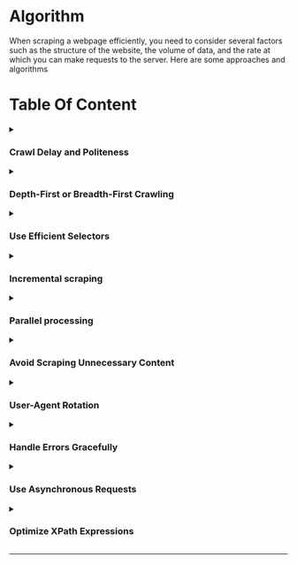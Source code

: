 # Algorithm
When scraping a webpage efficiently, you need to consider several factors such as the structure of the website, the volume of data, and the rate at which you can make requests to the server. Here are some approaches and algorithms

# Table Of Content

<details>
<summary><h3>Crawl Delay and Politeness</h3></summary>
 
`Crawl Delay` and `Politeness` refer to strategies employed in web scraping to ensure that bots (web crawlers or spiders) behave in a respectful and considerate manner towards the websites they are accessing. These strategies are essential to prevent overloading servers with too many requests, which could lead to server strain, increased server costs, or even IP blocking by the website.

**Crawl Delay:**
* **Definition:** Crawl-delay is the `intentional pause` or `delay` between consecutive requests made by a web crawler to a server. It specifies the time a crawler should wait before making another request.
* **Purpose:**
  * **Resource Conservation:** Helps conserve server resources by spacing out requests over time.
  * **Avoiding Overload:** Prevents overloading the server, especially for websites with limited bandwidth or shared hosting.
* **Implementation:**
  * Webmasters may specify a crawl delay in the `robots.txt` file using the `Crawl-delay` directive. For example: Crawl-delay: 5 indicates a delay of `5 seconds` between requests.

**Politeness:**
* **Definition:** Politeness, in the context of web scraping, refers to adhering to ethical guidelines and showing respect to the website and its resources.
* **Respect robots.txt:** Follow the directives in the `robots.txt` file, which may include `crawl delay` and `other rules`.
  * **User-Agent:** Use a proper and descriptive `User-Agent` in `HTTP headers` to **identify** the web crawler. This helps websites understand the nature of the bot and may prevent blocking.
  * **Avoid Overloading:** Limit the number of requests to avoid overloading the server. This includes respecting any specified crawl delay.
  * **Error Handling:** Implement error handling to gracefully handle issues such as `timeouts`, `connection errors`, or unexpected changes in the `website's structure`.

**Benefits:**
* **Avoiding IP Blocking:** Being polite reduces the chances of IP blocking or other countermeasures taken by websites to restrict bot access.
* **Ethical Scraping:** Demonstrates ethical and responsible scraping practices, fostering a positive relationship between the scraper and the website.

**Best Practices:**
* **Implement a Crawl Delay:** Even if not explicitly specified in robots.txt, consider implementing a crawl delay to avoid overloading servers.
* **Set User-Agent Properly:** Ensure that your web scraper provides a User-Agent that identifies it clearly and includes contact information for the administrator.
* **Respect robots.txt:** Always check and respect the rules specified in the robots.txt file of the website you are scraping.
* **Handle Errors Gracefully:** Implement error-handling mechanisms to handle issues like timeouts, network errors, or changes in website structure.
* **Rate Limiting:** Implement rate limiting to control the number of requests per unit of time.

By adhering to crawl delay and politeness guidelines, web scrapers can access data from websites without causing disruption, maintain ethical standards, and contribute to positive interactions between the scraping tool and the web server.
</details>

<details>
<summary><h3>Depth-First or Breadth-First Crawling</h3></summary>

Depth-First Crawling and Breadth-First Crawling are two different strategies used in web crawling to determine the order in which pages are visited. Each strategy has its own advantages and use cases, and the choice between them depends on the specific goals of the web scraping project.

### Depth-First Crawling:
![image](https://github.com/Antony-M1/scrapy/assets/96291963/610aabd2-3f77-43e8-bafb-7c25dc969994)


- **Definition:**
  - In depth-first crawling, the crawler starts from the initial or seed URL and explores as far as possible along each branch of the website's link structure before backtracking. It prioritizes going deeper into the site before visiting other branches.

- **Characteristics:**
  - **[Depth-First Search (DFS):](https://www.geeksforgeeks.org/depth-first-search-or-dfs-for-a-graph/)** The algorithm is similar to a depth-first search traversal in graph theory.
  - **Stack Data Structure:** Implemented using a stack to keep track of URLs to be visited.

- **Advantages:**
  - **Focused Exploration:** Well-suited for scenarios where the goal is to extract detailed information from a specific section of a website.
  - **Memory Efficiency:** Requires less memory compared to breadth-first crawling because it explores one branch at a time.

- **Considerations:**
  - **May Miss Important Pages:** Since it prioritizes depth, it might miss important pages on other branches of the website.

### Breadth-First Crawling:
![image](https://github.com/Antony-M1/scrapy/assets/96291963/3c240736-f112-4d43-8d9e-793fb3131b5c)

- **Definition:**
  - In breadth-first crawling, the crawler starts from the initial URL and systematically visits all pages at the current depth level before moving on to the next level. It explores the website layer by layer.

- **Characteristics:**
  - **[Breadth-First Search (BFS):](https://www.geeksforgeeks.org/breadth-first-search-or-bfs-for-a-graph/)** The algorithm is similar to a breadth-first search traversal in graph theory.
  - **Queue Data Structure:** Implemented using a queue to manage the order of URLs to be visited.

- **Advantages:**
  - **Comprehensive Exploration:** Suitable for scenarios where the goal is to cover a broad range of pages across the website.
  - **Finds Important Pages Early:** Ensures that important pages are discovered early in the crawling process.

- **Considerations:**
  - **Higher Memory Requirements:** Requires more memory compared to depth-first crawling because it explores multiple branches simultaneously.

### Choosing Between Depth-First and Breadth-First Crawling:

1. **Project Goals:**
   - **Depth-First:** Use when the goal is to focus on specific areas or topics within the website.
   - **Breadth-First:** Use when the goal is to gather a comprehensive dataset from various sections of the website.

2. **Resource Constraints:**
   - **Depth-First:** Requires less memory, making it suitable for projects with limited resources.
   - **Breadth-First:** May require more memory but offers a more exhaustive exploration of the website.

3. **Website Structure:**
   - **Depth-First:** Effective for websites with deep hierarchies or when detailed information is concentrated in specific branches.
   - **Breadth-First:** Effective for websites with a flat structure or when the goal is to cover a large surface area.

4. **Link Discovery:**
   - **Depth-First:** Might miss important pages on other branches early in the crawl.
   - **Breadth-First:** Ensures important pages are discovered early in the process.

In practice, a hybrid approach that combines elements of both depth-first and breadth-first crawling is sometimes used to achieve a balance between focused exploration and comprehensive coverage. The choice of strategy depends on the specific requirements and characteristics of the website being scraped.

</details>

<details>

<summary><h3>Use Efficient Selectors</h3></summary>

 `Use Efficient Selectors` refers to the practice of selecting HTML elements on a web page in a way that is both accurate and optimal for web scraping. Efficient selectors help reduce the amount of data retrieved, improve the speed of scraping, and make the code more robust to changes in the website's structure. This practice is particularly important when using libraries like `Beautiful Soup` or `Scrapy` for web scraping.

### Key Concepts:

1. **CSS Selectors and XPath:**
   - **CSS Selectors:** A language for selecting HTML elements based on their attributes, classes, IDs, and relationships with other elements.
   - **XPath:** A query language for selecting nodes from an XML document (and by extension, an HTML document).

2. **Optimizing Selectors:**
   - **Specificity:** Use selectors that are specific to the target element to avoid selecting unintended elements.
   - **Avoid Universal Selectors:** Using universal selectors (`*`) should be avoided as they can match all elements and result in unnecessary data retrieval.

3. **Avoid Fragile Selectors:**
   - **Avoid Relying Solely on Class Names or IDs:** While class names and IDs are commonly used, relying solely on them can make the code fragile to changes. Websites might alter class names or IDs over time.
   - **Use Hierarchical Relationships:** Leverage the hierarchical relationships between elements to create more robust selectors.

4. **Regular Expressions:**
   - **When Necessary:** In certain cases, regular expressions can be employed to match patterns within attribute values or text content. However, they should be used judiciously and only when necessary.

5. **Testing Selectors:**
   - **Browser Developer Tools:** Use browser developer tools to test and validate selectors interactively. This helps ensure that the selected elements match the intended ones.

### Examples:

#### Using CSS Selectors:

```css
/* Good Selector */
div.article > h2.title

/* Avoid Universal Selector */
* .title
```

#### Using XPath:

```xpath
<!-- Good XPath -->
//div[@class='article']/h2[@class='title']

<!-- Avoid Relying Solely on Class Names -->
//h2[@class='title']

<!-- Use Hierarchical Relationships -->
//div[@class='article']//h2
```

### Benefits of Using Efficient Selectors:

1. **Reduced Data Volume:**
   - Efficient selectors help retrieve only the necessary data, reducing the amount of HTML downloaded.

2. **Improved Performance:**
   - Selecting specific elements directly contributes to faster scraping performance.

3. **Robustness to Changes:**
   - Well-crafted selectors are less prone to breaking when websites undergo changes in their structure.

4. **Maintainability:**
   - Code with efficient selectors is more maintainable and easier to understand.

### Best Practices:

1. **Inspect HTML Structure:**
   - Understand the structure of the HTML document to craft selectors that accurately target the desired elements.

2. **Prioritize Specificity:**
   - Prioritize selectors that are specific to the target elements to avoid unintended matches.

3. **Regular Testing:**
   - Regularly test and update selectors as needed, especially if the website's structure evolves.

4. **Consider Future Changes:**
   - Anticipate potential changes to the website's structure and design selectors with flexibility in mind.

By employing efficient selectors, web scraping code becomes more reliable, adaptable, and performs better, ensuring a smoother scraping process even when websites are updated or modified.
</details>

<details>
 <summary><h3>Incremental scraping</h3></summary>
 
`Incremental scraping` is a technique used in web scraping to update a dataset with only the `new` or `modified data` since the last scrape. Instead of re-scraping the entire website, incremental scraping focuses on `fetching` and `extracting` only the information that has changed or is new, saving time and resources. This approach is particularly useful for large websites where scraping the entire content frequently may be impractical.

### Key Concepts:

1. **Timestamps or Identifiers:**
   - To implement incremental scraping, each item on the website needs to have a timestamp or some form of identifier that indicates when it was last updated. This could be a modification timestamp, a version number, or any unique identifier.

2. **Tracking Changes:**
   - The scraper compares the timestamps or identifiers of items on the website with the timestamps recorded during the previous scrape.
   - Items with newer timestamps or different identifiers are considered new or modified, and their data is fetched.

3. **Storing State:**
   - To keep track of the state between scrapes, the scraper needs to store the timestamp or identifier of the most recently scraped data. This information is used as a reference point during the next scrape.

4. **Fetching Only Changes:**
   - Only the items that have changed since the last scrape are retrieved, reducing the amount of data transferred and processed.

### Example Workflow:

1. **Initial Scrape:**
   - The scraper initially scrapes the entire website and records the timestamps or identifiers of each item.

2. **Subsequent Scrape:**
   - During subsequent scrapes, the scraper compares the current timestamps or identifiers with those recorded in the previous scrape.

3. **Identifying Changes:**
   - Items with newer timestamps or different identifiers are identified as changed or new.

4. **Fetching New Data:**
   - Only the data associated with the changed or new items is fetched, reducing the workload compared to scraping the entire website.

5. **Updating State:**
   - After completing the scrape, the scraper updates its stored state with the current timestamps or identifiers for future comparisons.

### Benefits of Incremental Scraping:

1. **Efficiency:**
   - Saves time and resources by fetching only the data that has changed.

2. **Reduced Server Load:**
   - Decreases the load on both the scraper and the server by minimizing the amount of data transferred.

3. **Faster Updates:**
   - Enables more frequent updates since the workload is reduced.

4. **Minimized Impact:**
   - Websites are less likely to detect and block the scraper if it is making fewer requests.

### Considerations:

1. **Website Support:**
   - Not all websites provide timestamps or identifiers for their items. Incremental scraping relies on the availability of such information.

2. **Robustness:**
   - The scraper needs to handle cases where timestamps or identifiers are not consistently provided or may change unexpectedly.

3. **Data Integrity:**
   - The technique assumes that the timestamps or identifiers accurately reflect changes. If this is not the case, incremental scraping may lead to missing or incorrect data.

### Best Practices:

1. **Use Reliable Identifiers:**
   - Ensure that the timestamps or identifiers used for incremental scraping are reliable and consistent.

2. **Handle Data Drift:**
   - Be prepared to handle cases where the structure or identifiers of items change over time.

3. **Regular Monitoring:**
   - Regularly monitor and adjust the scraper to handle any changes in the website's structure or data representation.

By implementing incremental scraping, developers can keep their datasets up-to-date with minimal impact on server resources and a reduced risk of being blocked by the website.
</details>

<details>

<summary><h3>Parallel processing</h3></summary>
 
Parallel processing in the context of web scraping refers to the `concurrent execution` of multiple scraping tasks to improve efficiency and reduce the overall time required to scrape a large amount of data. This approach takes advantage of the `parallelism` available in modern computing systems, allowing multiple tasks to be performed simultaneously.

### Key Concepts:

1. **Concurrency vs. Parallelism:**
   - **Concurrency:** Refers to the ability of different tasks to be executed in overlapping time periods, even if they are not physically running at the same time. It is more about managing multiple tasks simultaneously.
   - **Parallelism:** Involves the actual simultaneous execution of multiple tasks by allocating them to different processors or computing resources.

2. **Benefits of Parallel Processing:**
   - **Faster Execution:** By executing multiple tasks simultaneously, the overall time required to complete a large scraping job is reduced.
   - **Efficient Resource Utilization:** Takes advantage of available computing resources, such as multi-core processors, to perform tasks concurrently.

3. **Strategies for Parallel Scraping:**

   - **Multi-Threaded Scraping:**
     - Utilizes multiple threads within a single process to execute scraping tasks concurrently.
     - Each thread can handle a different request or scrape a different portion of the website.

   - **Multi-Process Scraping:**
     - Involves launching multiple independent processes, each capable of running its own scraping task.
     - Each process operates independently of the others, and they can run on separate CPU cores.

   - **Distributed Scraping:**
     - Distributes scraping tasks across multiple machines or nodes in a network.
     - Tasks are divided among the nodes, and each node processes a subset of the overall workload.

4. **Challenges and Considerations:**

   - **Shared Resources:**
     - Care must be taken when multiple threads or processes access shared resources, such as databases or files, to avoid conflicts.

   - **Concurrency Control:**
     - Proper mechanisms (locks, semaphores) need to be implemented to control access to shared resources and avoid data corruption.

   - **Scalability:**
     - Depending on the size of the task and available resources, choosing the right level of parallelism is crucial for optimal performance.

### Example of Multi-Threaded Scraping:

```python
import threading
import requests

def scrape_page(url):
    response = requests.get(url)
    # Process the response as needed

# List of URLs to scrape
urls_to_scrape = ['http://example.com/page1', 'http://example.com/page2', 'http://example.com/page3']

# Create threads for each URL
threads = [threading.Thread(target=scrape_page, args=(url,)) for url in urls_to_scrape]

# Start the threads
for thread in threads:
    thread.start()

# Wait for all threads to finish
for thread in threads:
    thread.join()
```

### Benefits of Parallel Processing in Scraping:

1. **Improved Speed:**
   - Parallel processing can significantly speed up the scraping process, especially when dealing with a large number of pages.

2. **Efficient Resource Utilization:**
   - Utilizes the available computing resources efficiently by distributing tasks among multiple threads or processes.

3. **Scalability:**
   - Scales well with the number of available computing resources, making it suitable for large scraping tasks.

4. **Concurrency for I/O-bound Tasks:**
   - Particularly effective for I/O-bound tasks, where the scraper spends time waiting for responses from the server.

### Considerations:

1. **Website Policies:**
   - Some websites may have restrictions on the number of simultaneous requests from a single IP address. Scraping too aggressively in parallel may lead to IP blocking.

2. **Code Complexity:**
   - Implementing parallel processing introduces complexity, and proper synchronization mechanisms need to be employed to avoid data corruption.

3. **Resource Constraints:**
   - The effectiveness of parallel processing depends on the availability of computing resources (CPU cores, memory) and the nature of the scraping task.

### Best Practices:

1. **Respect Website Policies:**
   - Adhere to the website's terms of service and robots.txt guidelines to avoid being blocked.

2. **Optimal Parallelism:**
   - Choose an optimal level of parallelism based on the available resources and the nature of the scraping task.

3. **Scalability Testing:**
   - Test the scraping application's scalability to ensure it performs well as the workload increases.

Parallel processing is a powerful technique for improving the efficiency of web scraping, especially when dealing with large datasets or frequent updates. However, it requires careful implementation and consideration of the specific requirements of the scraping task and the policies of the targeted websites.
</details>

<details>
 <summary><h3>Avoid Scraping Unnecessary Content</h3></summary>

 `Avoid Scraping Unnecessary Content` is a principle in web scraping that emphasizes the importance of focusing on extracting only the relevant information from a website, while avoiding unnecessary content that doesn't contribute to the intended purpose of the scraping task. This approach is essential for optimizing the efficiency of the scraping process, conserving resources, and adhering to ethical scraping practices.

### Key Concepts:

1. **Targeted Data Extraction:**
   - Define a clear objective for your scraping task and identify the specific data elements you need from the website.
   - Design your scraping logic to target and extract only the essential information, avoiding unnecessary HTML elements and pages.

2. **Minimize Requests:**
   - Limit the number of HTTP requests to the server by fetching only the pages or resources that contain relevant data.
   - Avoid scraping unnecessary pages or making redundant requests that don't contribute to the desired data.

3. **Use Efficient Selectors:**
   - Utilize precise and efficient CSS or XPath selectors to directly target the elements containing the data you need.
   - Avoid overly broad selectors that capture irrelevant content, leading to larger and more complex responses.

4. **Adherence to Robots.txt:**
   - Respect the rules specified in the website's `robots.txt` file, which provides guidelines on which parts of the site can be crawled.
   - Avoid scraping pages or content explicitly marked as off-limits in the `robots.txt` file.

5. **Filtering and Cleaning:**
   - Implement filtering mechanisms to remove unwanted content from the extracted data.
   - Clean and preprocess the data to ensure that only relevant and valid information is retained.

6. **Dynamic Content Handling:**
   - If a website relies heavily on JavaScript to load content dynamically, consider using tools like Selenium to interact with the page and retrieve dynamically loaded data.
   - Ensure that your scraping logic accommodates the loading of dynamic content without unnecessary duplication.

7. **Ethical Considerations:**
   - Adhere to ethical scraping practices and avoid extracting sensitive or personal information without proper consent.
   - Be mindful of the impact of your scraping activity on the website's server resources and user experience.

### Best Practices:

1. **Clear Specification:**
   - Clearly define the scope and purpose of your scraping task before writing the scraping logic.
   - Identify the specific data points you need and focus on extracting those.

2. **Regular Expression Filtering:**
   - Use regular expressions to filter and clean text data, removing unwanted characters or patterns.

3. **Optimized Selectors:**
   - Use optimized and specific CSS or XPath selectors to target elements accurately.
   - Regularly review and update selectors if the website structure changes.

4. **Custom User-Agent:**
   - Consider using a custom User-Agent in your HTTP requests to mimic a browser and reduce the likelihood of being blocked.

5. **Rate Limiting:**
   - Implement rate limiting to avoid making too many requests in a short period, which can trigger anti-scraping measures.

6. **Avoid Scraping Binary Files:**
   - If your goal is to extract textual data, avoid unnecessary downloads of binary files (images, videos) unless they are directly relevant to your task.

By focusing on scraping only the necessary and relevant content, you can streamline your scraping process, reduce the load on the website's server, and maintain good scraping practices. This approach also contributes to the development of more efficient and ethical web scraping applications.
</details>

<details>
 <summary><h3>User-Agent Rotation</h3></summary>

 `User-Agent Rotation` is a technique used in web scraping to vary the User-Agent header in HTTP requests sent to a website. The User-Agent header provides information about the client (in this case, the web scraper) making the request, including details about the browser and operating system. Rotating User-Agents is a strategy employed to mimic diverse user behavior and avoid detection by `anti-scraping mechanisms` that may be in place on the target website.

### Key Concepts:

1. **User-Agent Header:**
   - The User-Agent header is a part of the HTTP request sent by a client to a server. It contains information about the client, such as the browser type, version, and operating system.
   - Websites often use this information to optimize content delivery and user experience.

2. **Anti-Scraping Measures:**
   - Some websites implement anti-scraping measures to identify and block automated bots or scrapers.
   - Analyzing the User-Agent header is one common method used by websites to distinguish between requests from browsers and those from automated scripts.

3. **User-Agent Rotation:**
   - User-Agent rotation involves using a pool of different User-Agent strings and rotating through them when making HTTP requests.
   - By changing the User-Agent for each request, the scraper appears as multiple, distinct users, making it more challenging for the website to detect and block scraping activity.

4. **User-Agent Diversity:**
   - The User-Agent pool should include a variety of User-Agent strings that represent different browsers, devices, and versions.
   - Mimicking real user diversity helps the scraper blend in with normal browsing behavior.

### Implementation Example (Python with Requests Library):

```python
import requests
from itertools import cycle

# List of User-Agents for rotation
user_agents = [
    "Mozilla/5.0 (Windows NT 10.0; Win64; x64) AppleWebKit/537.36 (KHTML, like Gecko) Chrome/58.0.3029.110 Safari/537.3",
    "Mozilla/5.0 (Windows NT 10.0; Win64; x64) AppleWebKit/537.36 (KHTML, like Gecko) Chrome/91.0.4472.124 Safari/537.36",
    "Mozilla/5.0 (Macintosh; Intel Mac OS X 10_15_7) AppleWebKit/537.36 (KHTML, like Gecko) Chrome/91.0.4472.124 Safari/537.36",
    # Add more User-Agent strings
]

# Create an iterator to cycle through User-Agents
user_agent_cycle = cycle(user_agents)

# Make a request with a rotated User-Agent
def make_request(url):
    user_agent = next(user_agent_cycle)
    headers = {'User-Agent': user_agent}
    response = requests.get(url, headers=headers)
    return response

# Example usage
url = 'http://example.com'
response = make_request(url)
print(response.text)
```

### Best Practices:

1. **Diversity in User-Agents:**
   - Include a diverse set of User-Agents in your rotation pool to simulate different browsers, devices, and versions.

2. **Randomization:**
   - Randomly select a User-Agent from the pool for each request to avoid patterns that may be detected by anti-scraping mechanisms.

3. **Dynamic Rotation:**
   - Implement dynamic rotation by changing User-Agents during the scraping session to mimic evolving user behavior.

4. **Monitoring and Adaptation:**
   - Monitor scraping performance and adjust the rotation strategy based on any changes in the website's anti-scraping measures.

5. **Ethical Considerations:**
   - Respect the website's terms of service and robots.txt guidelines, and avoid aggressive scraping that may disrupt normal website operations.

User-Agent rotation is a useful strategy to enhance the stealthiness of a web scraper and reduce the risk of being blocked by websites employing anti-scraping measures. However, it's important to use this technique responsibly and in compliance with the website's policies.
</details>

<details>
 <summary><h3>Handle Errors Gracefully</h3></summary>

 `Handle Errors Gracefully` is a programming practice that involves anticipating, capturing, and managing errors or exceptions that may occur during the execution of a script or program. In the context of web scraping, this algorithm focuses on creating robust and resilient scraping scripts that can recover from unexpected issues without crashing or causing disruptions.

### Key Concepts:

1. **Error Types:**
   - **Network Errors:** Issues related to internet connectivity, timeouts, or unavailability of the target server.
   - **HTTP Errors:** Errors returned by the server, such as 404 Not Found or 500 Internal Server Error.
   - **Parsing Errors:** Problems in extracting or processing data from the HTML structure of a web page.

2. **Error Handling Strategies:**
   - **Try-Except Blocks:** Use try-except blocks to encapsulate code that might raise an exception. This allows the script to catch errors and execute alternative actions or provide graceful degradation.
   - **Logging:** Implement a logging mechanism to record details about errors, warnings, or unexpected events. This information aids in troubleshooting and debugging.
   - **Retrying:** For transient errors, consider incorporating retry mechanisms to reattempt the operation after a certain delay.
   - **Fallback Mechanisms:** Provide fallback values or alternative paths for critical operations. This prevents a single error from causing a complete failure of the script.
   - **User Feedback:** If the scraping script is part of a larger application, consider providing user-friendly error messages or feedback to users or developers.

3. **Graceful Degradation:**
   - Design the script to gracefully degrade its functionality in the presence of errors. This may involve skipping problematic pages, using cached data, or adjusting the scraping strategy dynamically.

### Implementation Example (Python with Requests and BeautifulSoup):

```python
import requests
from bs4 import BeautifulSoup

def scrape_website(url):
    try:
        # Make the HTTP request
        response = requests.get(url)
        response.raise_for_status()  # Raise an HTTPError for bad responses

        # Parse the HTML content
        soup = BeautifulSoup(response.content, 'html.parser')

        # Extract data
        title = soup.find('title').text
        # ... (additional data extraction)

        return {'title': title, 'status': 'success'}

    except requests.exceptions.RequestException as e:
        # Handle network-related errors
        return {'status': 'error', 'error_type': 'network', 'error_message': str(e)}

    except requests.exceptions.HTTPError as e:
        # Handle HTTP errors
        return {'status': 'error', 'error_type': 'http', 'error_message': str(e)}

    except Exception as e:
        # Handle other unexpected errors
        return {'status': 'error', 'error_type': 'unknown', 'error_message': str(e)}

# Example usage
result = scrape_website('http://example.com')
print(result)
```

### Best Practices:

1. **Detailed Logging:**
   - Implement logging with sufficient detail to capture the context of errors, making it easier to diagnose and fix issues.

2. **Granular Error Handling:**
   - Handle different types of errors separately to provide targeted responses and avoid generic error messages.

3. **Testing and Debugging:**
   - Regularly test the scraping script on different websites and scenarios to identify potential error sources.
   - Include debugging information in logs to aid in diagnosing errors.

4. **Monitoring:**
   - Implement monitoring mechanisms to detect anomalies or unexpected behavior during scraping operations.

5. **Adherence to Policies:**
   - Respect the website's terms of service and robots.txt guidelines, and ensure that error handling aligns with ethical scraping practices.

Handling errors gracefully is crucial for building robust web scraping applications that can adapt to various situations and maintain reliable performance over time. This approach contributes to the long-term sustainability and effectiveness of web scraping solutions.
</details>

<details>
 <summary><h3>Use Asynchronous Requests</h3></summary>

 The `Use Asynchronous Requests` algorithm involves employing asynchronous programming techniques, specifically using libraries like `aiohttp` or `httpx` in Python, to make concurrent or parallel requests during the web scraping process. Asynchronous programming allows a script to perform other tasks while waiting for certain operations, such as HTTP requests, to complete. This can significantly improve the efficiency of a scraping script.

### Key Concepts:

1. **Asynchronous Programming:**
   - Traditional synchronous programming executes tasks sequentially, where each task must complete before the next one begins.
   - Asynchronous programming allows tasks to run concurrently, enabling a program to initiate multiple operations and continue executing other tasks while waiting for responses.

2. **Concurrency vs. Parallelism:**
   - **Concurrency:** Multiple tasks make progress, but not necessarily simultaneously. In asynchronous programming, this often involves interleaving the execution of tasks.
   - **Parallelism:** Multiple tasks execute simultaneously on separate processors or cores, achieving true parallelism.

3. **Asynchronous Libraries:**
   - `aiohttp` and `httpx` are examples of Python libraries that provide support for making asynchronous HTTP requests.
   - These libraries allow a scraping script to send multiple requests concurrently, making better use of available resources and potentially reducing the overall time required to scrape a website.

### Implementation Example (Using `aiohttp`):

```python
import aiohttp
import asyncio

async def fetch_data(url):
    async with aiohttp.ClientSession() as session:
        async with session.get(url) as response:
            return await response.text()

async def main():
    urls = ['http://example.com/page1', 'http://example.com/page2', 'http://example.com/page3']

    tasks = [fetch_data(url) for url in urls]

    # Gather tasks and wait for all requests to complete
    results = await asyncio.gather(*tasks)

    # Process results as needed
    for result in results:
        print(result)

# Run the event loop
if __name__ == '__main__':
    asyncio.run(main())
```

### Benefits:

1. **Efficiency:**
   - Asynchronous requests allow the script to overlap the time spent waiting for server responses, leading to more efficient use of resources.

2. **Faster Execution:**
   - Concurrent or parallel requests can result in faster execution times, especially when dealing with multiple pages or endpoints.

3. **Scalability:**
   - Asynchronous programming is well-suited for scenarios where scalability is essential, enabling a script to handle a large number of requests concurrently.

### Considerations:

1. **Website Permission:**
   - Ensure that the website's terms of service and policies allow for concurrent or asynchronous requests. Some websites may have restrictions or rate limits.

2. **Throttling:**
   - Implement appropriate throttling mechanisms to avoid overwhelming the target server. Even with asynchronous requests, it's essential to respect the website's policies.

3. **Testing:**
   - Thoroughly test the scraping script to ensure that the asynchronous approach works correctly with the target website.

Using asynchronous requests is a powerful strategy for improving the performance of web scraping scripts, especially when dealing with multiple requests to different pages or endpoints. However, it's important to use this approach responsibly and in compliance with the relevant website's policies.
</details>

<details>
 <summary><h3>Optimize XPath Expressions</h3></summary>

 The `Optimize XPath Expressions` algorithm involves refining and streamlining XPath expressions used in web scraping scripts to enhance efficiency and reliability. XPath is a query language used for selecting nodes from an XML or HTML document, and optimizing XPath expressions contributes to the overall performance of a scraping script.

### Key Concepts:

1. **XPath Optimization:**
   - XPath expressions should be designed to accurately target the desired elements on a web page while avoiding unnecessary complexity.
   - Optimization involves crafting XPath queries that are concise, specific, and efficient.

2. **Avoid Redundancy:**
   - Eliminate redundant or unnecessary steps in XPath expressions. Redundancy can lead to slower performance and increased vulnerability to changes in the page structure.

3. **Use Efficient Selectors:**
   - Choose the most efficient XPath selectors for the given HTML structure. Direct element identifiers (such as IDs or classes) are often more efficient than complex XPath traversals.

4. **Hierarchy Simplification:**
   - Simplify XPath expressions by minimizing unnecessary levels of hierarchy. Directly target the required elements without traversing through unnecessary parent or sibling nodes.

5. **Avoid Indexing Pitfalls:**
   - Be cautious with the use of indexing (e.g., `[1]`, `[2]`) in XPath expressions. While indexing is a powerful tool, it can make expressions brittle to changes in the document structure.

### Implementation Example (Using Scrapy and XPath):

Consider a scenario where you want to extract the text content of a paragraph with a specific class. A non-optimized XPath expression might look like this:

```xpath
//div[@id='content']/div[@class='article']/div[@class='main']/p[@class='content']
```

An optimized version could be:

```xpath
//div[@id='content']//div[@class='article']//div[@class='main']//p[@class='content']
```

### Benefits:

1. **Improved Performance:**
   - Well-optimized XPath expressions reduce the time it takes to locate and extract elements from the HTML document.

2. **Increased Robustness:**
   - Optimized XPath expressions are less likely to break when the structure of the web page changes. They are more adaptable to modifications.

3. **Easier Maintenance:**
   - Clear and concise XPath expressions are easier to maintain and update as needed. They enhance the readability of the scraping script.

### Considerations:

1. **Specificity vs. Generality:**
   - Balance the specificity of XPath expressions. While being specific is crucial for accurate targeting, avoid making expressions overly complex if a simpler approach suffices.

2. **Page Structure Understanding:**
   - Understand the structure of the HTML document thoroughly to create precise XPath expressions. Knowledge of the document hierarchy is essential.

3. **Regular Testing:**
   - Regularly test XPath expressions to ensure they continue to select the correct elements, especially when scraping dynamic websites.

4. **Adaptability:**
   - Design XPath expressions with adaptability in mind. Consider potential changes in the page structure and create expressions that can withstand those changes.

Optimizing XPath expressions is a fundamental aspect of building robust and efficient web scraping scripts. It contributes to the reliability and longevity of the scraping solution, especially when dealing with websites that may undergo changes over time.
</details>

---
